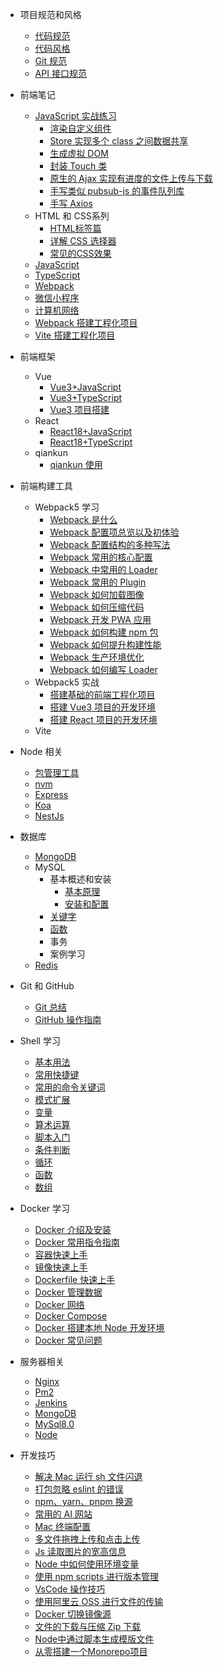 - 项目规范和风格
  - [代码规范](/docs/项目规范和风格/代码规范.md)
  - [代码风格](/docs/项目规范和风格/代码风格.md)
  - [Git 规范](/docs/项目规范和风格/Git规范.md)
  - [API 接口规范](/docs/项目规范和风格/API接口规范.md)
- 前端笔记

  - [JavaScript 实战练习](/docs/前端笔记/JavaScript实战练习.md)
    - [渲染自定义组件](/docs/前端笔记/JavaScript实战练习/渲染自定义组件.md)
    - [Store 实现多个 class 之间数据共享](/docs/前端笔记/JavaScript实战练习/Store实现多个class之间数据共享.md)
    - [生成虚拟 DOM](/docs/前端笔记/JavaScript实战练习/生成虚拟DOM.md)
    - [封装 Touch 类](/docs/前端笔记/JavaScript实战练习/封装Touch类.md)
    - [原生的 Ajax 实现有进度的文件上传与下载](/docs/前端笔记/JavaScript实战练习/原生的Ajax实现有进度的文件上传与下载.md)
    - [手写类似 pubsub-js 的事件队列库](/docs/前端笔记/JavaScript实战练习/手写类似pubsub-js的事件队列库.md)
    - [手写 Axios](/docs/前端笔记/JavaScript实战练习/手写Axios.md)
  - HTML 和 CSS系列
    - [HTML标签篇](/docs/前端笔记/HTML和CSS系列/HTML标签篇.md)
    - [详解 CSS 选择器](/docs/前端笔记/HTML和CSS系列/详解CSS选择器.md)
    - [常见的CSS效果](/docs/前端笔记/HTML和CSS系列/常见的CSS效果.md)
  - [JavaScript](/docs/前端笔记/JavaScript.md)
  - [TypeScript](/docs/前端笔记/TypeScript.md)
  - [Webpack](/docs/前端笔记/Webpack.md)
  - [微信小程序](/docs/前端笔记/微信小程序.md)
  - [计算机网络](/docs/前端笔记/计算机网络.md)
  - [Webpack 搭建工程化项目](/docs/前端笔记/Webpack搭建工程化项目.md)
  - [Vite 搭建工程化项目](/docs/前端笔记/Vite搭建工程化项目.md)

- 前端框架

  - Vue
    - [Vue3+JavaScript](/docs/前端框架/Vue/Vue3+JavaScript.md)
    - [Vue3+TypeScript](/docs/前端框架/Vue/Vue3+TypeScript.md)
    - [Vue3 项目搭建](/docs/前端框架/Vue/Vue3项目搭建.md)
  - React
    - [React18+JavaScript](/docs/前端框架/React/React18+JavaScript.md)
    - [React18+TypeScript](/docs/前端框架/React/React18+TypeScript.md)
  - qiankun
    - [qiankun 使用](/docs/前端框架/qiankun/qiankun.md)

- 前端构建工具
  - Webpack5 学习
    - [Webpack 是什么](/docs/前端构建工具/Webpack5学习/Webpack是什么.md)
    - [Webpack 配置项总览以及初体验](/docs/前端构建工具/Webpack5学习/Webpack配置项总览以及初体验.md)
    - [Webpack 配置结构的多种写法](/docs/前端构建工具/Webpack5学习/Webpack配置结构的多种写法.md)
    - [Webpack 常用的核心配置](/docs/前端构建工具/Webpack5学习/Webpack常用的核心配置.md)
    - [Webpack 中常用的 Loader](/docs/前端构建工具/Webpack5学习/Webpack中常用的Loader.md)
    - [Webpack 常用的 Plugin](/docs/前端构建工具/Webpack5学习/Webpack常用的Plugin.md)
    - [Webpack 如何加载图像](/docs/前端构建工具/Webpack5学习/Webpack如何加载图像.md)
    - [Webpack 如何压缩代码](/docs/前端构建工具/Webpack5学习/Webpack如何压缩代码.md)
    - [Webpack 开发 PWA 应用](/docs/前端构建工具/Webpack5学习/Webpack开发PWA应用.md)
    - [Webpack 如何构建 npm 包](/docs/前端构建工具/Webpack5学习/Webpack如何构建npm包.md)
    - [Webpack 如何提升构建性能](/docs/前端构建工具/Webpack5学习/Webpack如何提升构建性能.md)
    - [Webpack 生产环境优化](/docs/前端构建工具/Webpack5学习/Webpack生产环境优化.md)
    - [Webpack 如何编写 Loader](/docs/前端构建工具/Webpack5学习/Webpack如何编写Loader.md)
  - Webpack5 实战
    - [搭建基础的前端工程化项目](/docs/前端构建工具/Webpack5实战/搭建基础的前端工程化项目.md)
    - [搭建 Vue3 项目的开发环境](/docs/前端构建工具/Webpack5实战/搭建Vue3项目的开发环境.md)
    - [搭建 React 项目的开发环境](/docs/前端构建工具/Webpack5实战/搭建React项目的开发环境.md)
  - Vite
- Node 相关
  - [包管理工具](/docs/Node相关/包管理工具.md)
  - [nvm](/docs/Node相关/nvm.md)
  - [Express](/docs/Node相关/Express.md)
  - [Koa](/docs/Node相关/Koa.md)
  - [NestJs](/docs/Node相关/NestJs.md)
- 数据库

  - [MongoDB](/docs/数据库/MongoDB.md)
  - MySQL
    - 基本概述和安装
      - [基本原理](/docs/数据库/MySQL/基本概述和安装/基本原理.md)
      - [安装和配置](/docs/数据库/MySQL/基本概述和安装/安装配置.md)
    - [关键字](/docs/数据库/MySQL/关键字.md)
    - [函数](/docs/数据库/MySQL/函数.md)
    - 事务
    - 案例学习
  - [Redis](/docs/数据库/Redis.md)

- Git 和 GitHub

  - [Git 总结](/docs/Git和GitHub/Git总结.md)
  - [GitHub 操作指南](/docs/Git和GitHub/GitHub操作指南.md)

- Shell 学习
  - [基本用法](/docs/Shell学习/基本用法.md)
  - [常用快捷键](/docs/Shell学习/常用快捷键.md)
  - [常用的命令关键词](/docs/Shell学习/常用的命令关键词.md)
  - [模式扩展](/docs/Shell学习/模式扩展.md)
  - [变量](/docs/Shell学习/变量.md)
  - [算术运算](/docs/Shell学习/算术运算.md)
  - [脚本入门](/docs/Shell学习/脚本入门.md)
  - [条件判断](/docs/Shell学习/条件判断.md)
  - [循环](/docs/Shell学习/循环.md)
  - [函数](/docs/Shell学习/函数.md)
  - [数组](/docs/Shell学习/数组.md)
- Docker 学习
  - [Docker 介绍及安装](/docs/Docker学习/Docker介绍及安装.md)
  - [Docker 常用指令指南](/docs/Docker学习/Docker常用指令指南.md)
  - [容器快速上手](/docs/Docker学习/容器快速上手.md)
  - [镜像快速上手](/docs/Docker学习/镜像快速上手.md)
  - [Dockerfile 快速上手](/docs/Docker学习/Dockerfile快速上手.md)
  - [Docker 管理数据](/docs/Docker学习/Docker管理数据.md)
  - [Docker 网络](/docs/Docker学习/Docker网络.md)
  - [Docker Compose]()
  - [Docker 搭建本地 Node 开发环境](/docs/Docker学习/Docker搭建本地Node开发环境.md)
  - [Docker 常见问题](/docs/Docker学习/Docker常见问题.md)
- 服务器相关
  - [Nginx](/docs/服务器相关/Nginx.md)
  - [Pm2](/docs/服务器相关/Pm2.md)
  - [Jenkins](/docs/服务器相关/Jenkins.md)
  - [MongoDB](/docs/服务器相关/MongoDB.md)
  - [MySql8.0](/docs/服务器相关/MySQL8.0.md)
  - [Node](/docs/服务器相关/Node.md)
- 开发技巧

  - [解决 Mac 运行 sh 文件闪退](/docs/开发技巧/解决Mac运行sh文件闪退.md)
  - [打包忽略 eslint 的错误](/docs/开发技巧/打包忽略eslint的错误.md)
  - [npm、yarn、pnpm 换源](/docs/开发技巧/npm、yarn、pnpm换源.md)
  - [常用的 AI 网站](/docs/开发技巧/常用的AI网站.md)
  - [Mac 终端配置](/docs/开发技巧/mac终端配置.md)
  - [多文件拖拽上传和点击上传](/docs/开发技巧/多文件拖拽上传和点击上传.md)
  - [Js 读取图片的宽高信息](/docs/开发技巧/Js读取图片的宽高信息.md)
  - [Node 中如何使用环境变量](/docs/开发技巧/Node中如何使用环境变量.md)
  - [使用 npm scripts 进行版本管理](/docs/开发技巧/使用npmscripts进行版本管理.md)
  - [VsCode 操作技巧](/docs/开发技巧/VsCode操作技巧.md)
  - [使用阿里云 OSS 进行文件的传输](/docs/开发技巧/使用阿里云OSS进行文件的传输.md)
  - [Docker 切换镜像源](/docs/开发技巧/Docker切换镜像源.md)
  - [文件的下载与压缩 Zip 下载](/docs/开发技巧/文件的下载与压缩Zip下载.md)
  - [Node中通过脚本生成模版文件](/docs/开发技巧/Node中通过脚本生成模版文件.md)
  - [从零搭建一个Monorepo项目](/docs/开发技巧/从零搭建一个Monorepo项目.md)
